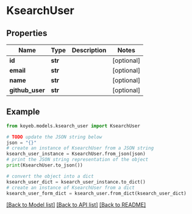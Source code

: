 # KsearchUser


## Properties

Name | Type | Description | Notes
------------ | ------------- | ------------- | -------------
**id** | **str** |  | [optional] 
**email** | **str** |  | [optional] 
**name** | **str** |  | [optional] 
**github_user** | **str** |  | [optional] 

## Example

```python
from koyeb.models.ksearch_user import KsearchUser

# TODO update the JSON string below
json = "{}"
# create an instance of KsearchUser from a JSON string
ksearch_user_instance = KsearchUser.from_json(json)
# print the JSON string representation of the object
print(KsearchUser.to_json())

# convert the object into a dict
ksearch_user_dict = ksearch_user_instance.to_dict()
# create an instance of KsearchUser from a dict
ksearch_user_form_dict = ksearch_user.from_dict(ksearch_user_dict)
```
[[Back to Model list]](../README.md#documentation-for-models) [[Back to API list]](../README.md#documentation-for-api-endpoints) [[Back to README]](../README.md)


